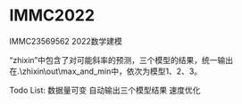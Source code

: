# IMMC2022
IMMC23569562 2022数学建模

“zhixin”中包含了对可能斜率的预测，三个模型的结果，统一输出在.\zhixin\out\max_and_min中，依次为模型1、2、3。

Todo List:
	数据量可变
	自动输出三个模型结果
	速度优化
